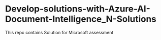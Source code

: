 # Develop-solutions-with-Azure-AI-Document-Intelligence_N-Solutions
This repo contains Solution for Microsoft assessment

